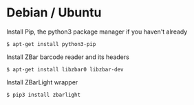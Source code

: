 # Debian / Ubuntu

Install Pip, the python3 package manager if you haven't already
```
$ apt-get install python3-pip
```

Install ZBar barcode reader and its headers
```
$ apt-get install libzbar0 libzbar-dev
```

Install ZBarLight wrapper
```
$ pip3 install zbarlight
```
